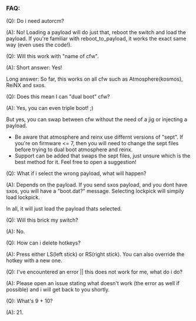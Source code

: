 ### FAQ:


(Q):
Do i need autorcm?

(A):
No! Loading a payload will do just that, reboot the switch and load the payload. If you're familiar with reboot_to_payload, it works the exact same way (even uses the code!).


(Q):
Will this work with "name of cfw".

(A):
Short answer: Yes!

Long answer: So far, this works on all cfw such as Atmosphere(kosmos), ReiNX and sxos.


(Q):
Does this mean I can "dual boot" cfw?

(A):
Yes, you can even triple boot! ;)

But yes, you can swap between cfw without the need of a jig or injecting a payload.

 - Be aware that atmosphere and reinx use differnt versions of "sept". If you're on firmware <= 7, then you will need to change the sept files before trying to dual boot atmosphere and reinx.
 - Support can be added that swaps the sept files, just unsure which is the best method for it. Feel free to open a suggestion!


(Q):
What if i select the wrong payload, what will happen?

(A):
Depends on the payload. If you send sxos payload, and you dont have sxos, you will have a "boot.dat?" message. Selecting lockpick will simpily load lockpick.

In all, it will just load the payload thats selected.


(Q):
Will this brick my switch?

(A):
No.


(Q):
How can i delete hotkeys?

(A):
Press either LS(left stick) or RS(right stick). You can also override the hotkey with a new one.


(Q):
I've encountered an error || this does not work for me, what do i do?

(A):
Please open an issue stating what doesn't work (the error as well if possible) and i will get back to you shortly.


(Q):
What's 9 + 10?

(A):
21.
